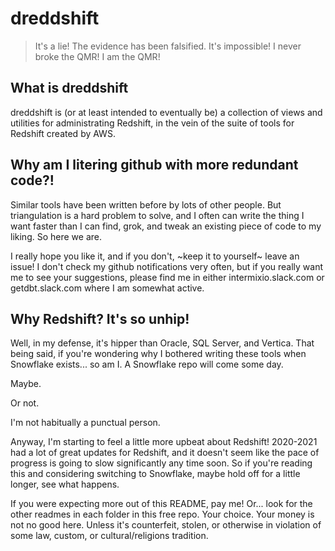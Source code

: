 # dreddshift
> It's a lie! The evidence has been falsified. It's impossible! I never broke the QMR! I am the QMR!

## What is **dreddshift**
dreddshift is (or at least intended to eventually be) a collection of views and utilities for administrating Redshift, in the vein of the suite of tools for Redshift created by AWS.

## Why am I litering github with more redundant code?!
Similar tools have been written before by lots of other people. But triangulation is a hard problem to solve, and I often can write the thing I want faster than I can find, grok, and tweak an existing piece of code to my liking. So here we are. 

I really hope you like it, and if you don't, ~keep it to yourself~ leave an issue! I don't check my github notifications very often, but if you really want me to see your suggestions, please find me in either intermixio.slack.com or getdbt.slack.com where I am somewhat active. 


## Why Redshift? It's so unhip!
Well, in my defense, it's hipper than Oracle, SQL Server, and Vertica. That being said, if you're wondering why I bothered writing these tools when Snowflake exists... so am I. A Snowflake repo will come some day. 

Maybe. 

Or not. 

I'm not habitually a punctual person.

Anyway, I'm starting to feel a little more upbeat about Redshift! 2020-2021 had a lot of great updates for Redshift, and it doesn't seem like the pace of progress is going to slow significantly any time soon. So if you're reading this and considering switching to Snowflake, maybe hold off for a little longer, see what happens. 

If you were expecting more out of this README, pay me! Or... look for the other readmes in each folder in this free repo. Your choice. Your money is not no good here. Unless it's counterfeit, stolen, or otherwise in violation of some law, custom, or cultural/religions tradition. 
